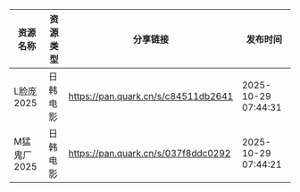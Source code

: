 | 资源名称     | 资源类型 | 分享链接                                | 发布时间                |
| -------- | ---- | ----------------------------------- | ------------------- |
| L脸庞2025  | 日韩电影 | https://pan.quark.cn/s/c84511db2641 | 2025-10-29 07:44:31 |
| M猛鬼厂2025 | 日韩电影 | https://pan.quark.cn/s/037f8ddc0292 | 2025-10-29 07:44:21 |
